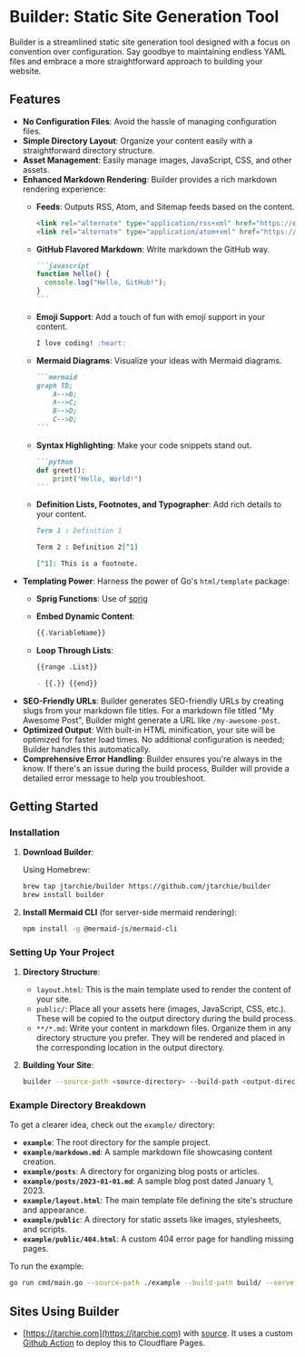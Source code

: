 # Builder: Static Site Generation Tool

Builder is a streamlined static site generation tool designed with a focus on
convention over configuration. Say goodbye to maintaining endless YAML files and
embrace a more straightforward approach to building your website.

## Features

- **No Configuration Files**: Avoid the hassle of managing configuration files.
- **Simple Directory Layout**: Organize your content easily with a
  straightforward directory structure.
- **Asset Management**: Easily manage images, JavaScript, CSS, and other assets.
- **Enhanced Markdown Rendering**: Builder provides a rich markdown rendering
  experience:
  - **Feeds**: Outputs RSS, Atom, and Sitemap feeds based on the content.

    ```html
    <link rel="alternate" type="application/rss+xml" href="https://example.com/rss.xml" />
    <link rel="alternate" type="application/atom+xml" href="https://example.com/atom.xml" />
    ```

  - **GitHub Flavored Markdown**: Write markdown the GitHub way.

    ````markdown
    ```javascript
    function hello() {
      console.log("Hello, GitHub!");
    }
    ```
    ````
  - **Emoji Support**: Add a touch of fun with emoji support in your content.

    ```markdown
    I love coding! :heart:
    ```
  - **Mermaid Diagrams**: Visualize your ideas with Mermaid diagrams.

    ````markdown
    ```mermaid
    graph TD;
        A-->B;
        A-->C;
        B-->D;
        C-->D;
    ```
    ````
  - **Syntax Highlighting**: Make your code snippets stand out.

    ````markdown
    ```python
    def greet():
        print("Hello, World!")
    ```
    ````
  - **Definition Lists, Footnotes, and Typographer**: Add rich details to your
    content.

    ```markdown
    Term 1 : Definition 1

    Term 2 : Definition 2[^1]

    [^1]: This is a footnote.
    ```
- **Templating Power**: Harness the power of Go's `html/template` package:
  - **Sprig Functions**: Use of [sprig](https://github.com/Masterminds/sprig)
  - **Embed Dynamic Content**:

    ```markdown
    {{.VariableName}}
    ```

  - **Loop Through Lists**:

    ```markdown
    {{range .List}}

    - {{.}} {{end}}
    ```
- **SEO-Friendly URLs**: Builder generates SEO-friendly URLs by creating slugs
  from your markdown file titles. For a markdown file titled "My Awesome Post",
  Builder might generate a URL like `/my-awesome-post`.
- **Optimized Output**: With built-in HTML minification, your site will be
  optimized for faster load times. No additional configuration is needed;
  Builder handles this automatically.
- **Comprehensive Error Handling**: Builder ensures you're always in the know.
  If there's an issue during the build process, Builder will provide a detailed
  error message to help you troubleshoot.

## Getting Started

### Installation

1. **Download Builder**:

   Using Homebrew:
   ```bash
   brew tap jtarchie/builder https://github.com/jtarchie/builder
   brew install builder
   ```

2. **Install Mermaid CLI** (for server-side mermaid rendering):

   ```bash
   npm install -g @mermaid-js/mermaid-cli
   ```

### Setting Up Your Project

1. **Directory Structure**:

   - `layout.html`: This is the main template used to render the content of your
     site.
   - `public/`: Place all your assets here (images, JavaScript, CSS, etc.).
     These will be copied to the output directory during the build process.
   - `**/*.md`: Write your content in markdown files. Organize them in any
     directory structure you prefer. They will be rendered and placed in the
     corresponding location in the output directory.

2. **Building Your Site**:

   ```bash
   builder --source-path <source-directory> --build-path <output-directory>
   ```

### Example Directory Breakdown

To get a clearer idea, check out the `example/` directory:

- **`example`**: The root directory for the sample project.
- **`example/markdown.md`**: A sample markdown file showcasing content creation.
- **`example/posts`**: A directory for organizing blog posts or articles.
- **`example/posts/2023-01-01.md`**: A sample blog post dated January 1, 2023.
- **`example/layout.html`**: The main template file defining the site's
  structure and appearance.
- **`example/public`**: A directory for static assets like images, stylesheets,
  and scripts.
- **`example/public/404.html`**: A custom 404 error page for handling missing
  pages.

To run the example:

```bash
go run cmd/main.go --source-path ./example --build-path build/ --serve
```

## Sites Using Builder

- [https://jtarchie.com](https://jtarchie.com) with
  [source](https://github.com/jtarchie/site). It uses a custom
  [Github Action](https://github.com/jtarchie/site/blob/8d2926abacc2aaf6aedc993bb91f20df7a554367/.github/workflows/publish.yml)
  to deploy this to Cloudflare Pages.
